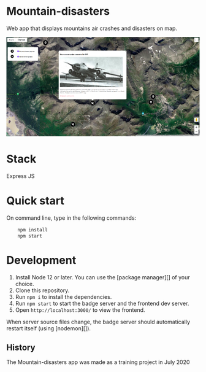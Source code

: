 # Mountain-disasters
Web app that displays mountains air crashes and disasters on map.

![](img/img2.png)

# Stack
Express JS


# Quick start
On command line, type in the following commands:

        npm install        
        npm start        
 
# Development
1. Install Node 12 or later. You can use the [package manager][] of your choice.   
2. Clone this repository.
3. Run `npm i` to install the dependencies.
4. Run `npm start` to start the badge server and the frontend dev server.
5. Open `http://localhost:3000/` to view the frontend.

When server source files change, the badge server should automatically restart
itself (using [nodemon][]).

## History
The Mountain-disasters app was made as a training project in July 2020
